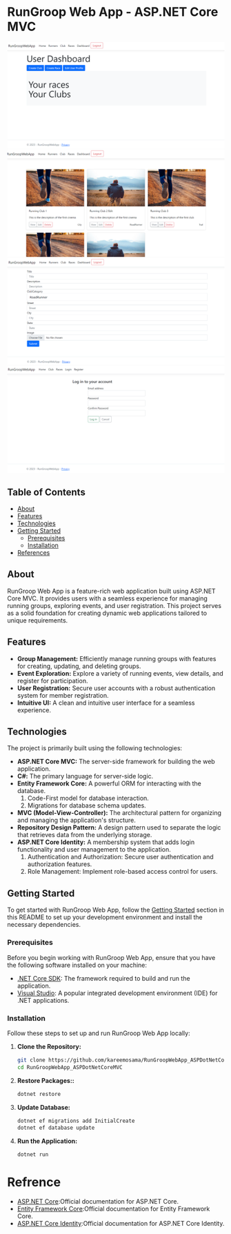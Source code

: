 # RunGroop Web App - ASP.NET Core MVC

![DashBoard](https://github.com/kareemosama/RunGroopWebApp_ASPDotNetCoreMVC/blob/main/wwwroot/Images/GitImages/DashBoard.png)
![Club Page](https://github.com/kareemosama/RunGroopWebApp_ASPDotNetCoreMVC/blob/main/wwwroot/Images/GitImages/ClubPage.png)
![Create Page Race](https://github.com/kareemosama/RunGroopWebApp_ASPDotNetCoreMVC/blob/main/wwwroot/Images/GitImages/RaceCreatPage.png)
![Register Page](https://github.com/kareemosama/RunGroopWebApp_ASPDotNetCoreMVC/blob/main/wwwroot/Images/GitImages/RegisterPage.png)

## Table of Contents

- [About](#about)
- [Features](#features)
- [Technologies](#technologies)
- [Getting Started](#getting-started)
  - [Prerequisites](#prerequisites)
  - [Installation](#installation)
- [References](#References)

## About

RunGroop Web App is a feature-rich web application built using ASP.NET Core MVC. It provides users with a seamless experience for managing running groups, exploring events, and user registration. This project serves as a solid foundation for creating dynamic web applications tailored to unique requirements.

## Features

- **Group Management:** Efficiently manage running groups with features for creating, updating, and deleting groups.
- **Event Exploration:** Explore a variety of running events, view details, and register for participation.
- **User Registration:** Secure user accounts with a robust authentication system for member registration.
- **Intuitive UI:** A clean and intuitive user interface for a seamless experience.

## Technologies

The project is primarily built using the following technologies:

- **ASP.NET Core MVC:** The server-side framework for building the web application.
- **C#:** The primary language for server-side logic.
- **Entity Framework Core:** A powerful ORM for interacting with the database.
  1. Code-First model for database interaction.
  2. Migrations for database schema updates.
- **MVC (Model-View-Controller):** The architectural pattern for organizing and managing the application's structure.
- **Repository Design Pattern:** A design pattern used to separate the logic that retrieves data from the underlying storage.
- **ASP.NET Core Identity:** A membership system that adds login functionality and user management to the application.
  1. Authentication and Authorization: Secure user authentication and authorization features.
  2. Role Management: Implement role-based access control for users.

## Getting Started

To get started with RunGroop Web App, follow the [Getting Started](#getting-started) section in this README to set up your development environment and install the necessary dependencies.

### Prerequisites

Before you begin working with RunGroop Web App, ensure that you have the following software installed on your machine:

- [.NET Core SDK](https://dotnet.microsoft.com/download): The framework required to build and run the application.
- [Visual Studio](https://visualstudio.microsoft.com/): A popular integrated development environment (IDE) for .NET applications.

### Installation

Follow these steps to set up and run RunGroop Web App locally:

1. **Clone the Repository:**

   ```bash
   git clone https://github.com/kareemosama/RunGroopWebApp_ASPDotNetCoreMVC.git
   cd RunGroopWebApp_ASPDotNetCoreMVC

   ```

2. **Restore Packages::**

   ```bash
   dotnet restore
   ```

3. **Update Database:**

   ```bash
   dotnet ef migrations add InitialCreate
   dotnet ef database update
   ```

4. **Run the Application:**

   ```bash
   dotnet run
   ```

# Refrence

- [ASP.NET Core](https://learn.microsoft.com/en-us/aspnet/core/?view=aspnetcore-8.0):Official documentation for ASP.NET Core.
- [Entity Framework Core](https://learn.microsoft.com/en-us/ef/core/):Official documentation for Entity Framework Core.
- [ASP.NET Core Identity](https://learn.microsoft.com/en-us/aspnet/core/security/authentication/identity?view=aspnetcore-8.0&tabs=visual-studio):Official documentation for ASP.NET Core Identity.
